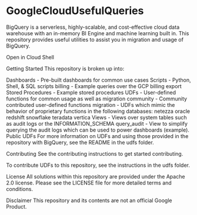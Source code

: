 # GoogleCloudUsefulQueries

BigQuery is a serverless, highly-scalable, and cost-effective cloud data warehouse with an in-memory BI Engine and machine learning built in. This repository provides useful utilities to assist you in migration and usage of BigQuery.

Open in Cloud Shell

Getting Started
This repository is broken up into:

Dashboards - Pre-built dashboards for common use cases
Scripts - Python, Shell, & SQL scripts
billing - Example queries over the GCP billing export
Stored Procedures - Example stored procedures
UDFs - User-defined functions for common usage as well as migration
community - Community contributed user-defined functions
migration - UDFs which mimic the behavior of proprietary functions in the following databases:
netezza
oracle
redshift
snowflake
teradata
vertica
Views - Views over system tables such as audit logs or the INFORMATION_SCHEMA
query_audit - View to simplify querying the audit logs which can be used to power dashboards (example).
Public UDFs
For more information on UDFs and using those provided in the repository with BigQuery, see the README in the udfs folder.

Contributing
See the contributing instructions to get started contributing.

To contribute UDFs to this repository, see the instructions in the udfs folder.

License
All solutions within this repository are provided under the Apache 2.0 license. Please see the LICENSE file for more detailed terms and conditions.

Disclaimer
This repository and its contents are not an official Google Product.
